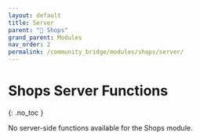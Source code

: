 ```yaml
---
layout: default
title: Server
parent: "🛒 Shops"
grand_parent: Modules
nav_order: 2
permalink: /community_bridge/modules/shops/server/
---
```


# Shops Server Functions
{: .no_toc }

No server-side functions available for the Shops module.